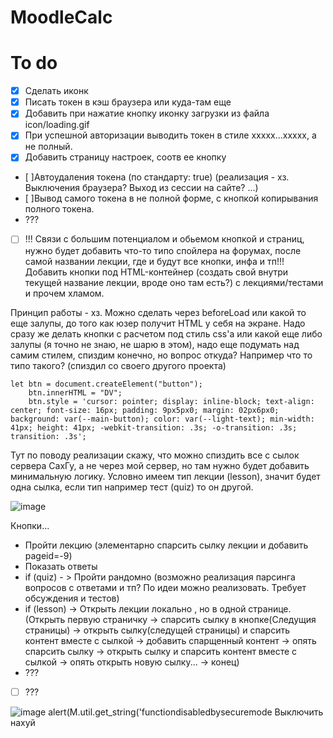 # MoodleCalc
# To do
- [x] Сделать иконк
- [x] Писать токен в кэш браузера или куда-там еще
- [x] Добавить при нажатие кнопку иконку загрузки из файла icon/loading.gif
- [x] При успешной авторизации выводить токен в стиле xxxxx...xxxxx, а не полный.
- [x] Добавить страницу настроек, соотв ее кнопку
- [ ]Автоудаления токена (по стандарту: true) (реализация - хз. Выключения браузера? Выход из сессии на сайте? ...)
- [ ]Вывод самого токена в не полной форме, с кнопкой копирывания полного токена.
- ???
- [ ] !!! Связи с большим потенциалом и обьемом кнопкой и страниц, нужно будет добавить что-то типо спойлера на форумах, после самой названии лекции, где и будут все кнопки, инфа и тп!!! Добавить кнопки под HTML-контейнер (создать свой внутри текущей название лекции, вроде оно там есть?) с лекциями/тестами и прочем хламом. 

Принцип работы - хз. Можно сделать через beforeLoad или какой то еще залупы, до того как юзер получит HTML у себя на экране.
Надо сразу же делать кнопки с расчетом под стиль css'a или какой еще либо залупы (я точно не знаю, не шарю в этом), надо еще подумать над самим стилем, спиздим конечно, но вопрос откуда? Например что то типо такого? (спиздил со своего другого проекта)

```
let btn = document.createElement("button");
    btn.innerHTML = "DV";
    btn.style = 'cursor: pointer; display: inline-block; text-align: center; font-size: 16px; padding: 9px5px0; margin: 02px6px0; background: var(--main-button); color: var(--light-text); min-width: 41px; height: 41px; -webkit-transition: .3s; -o-transition: .3s; transition: .3s';
```
Тут по поводу реализации скажу, что можно спиздить все с сылок сервера СахГу, а не через мой сервер, но там нужно будет добавить минимальную логику. 
Условно имеем тип лекции (lesson), значит будет одна сылка, если тип например тест (quiz) то он другой.

![image](https://user-images.githubusercontent.com/58254635/151201910-17929a3a-3fbe-4c55-8ed8-f09ba0db9032.png)

Кнопки...
- Пройти лекцию (элементарно спарсить сылку лекции и добавить pageid=-9)
- Показать ответы
- if (quiz) - > Пройти рандомно (возможно реализация парсинга вопросов с ответами и тп? По идеи можно реализовать. Требует обсуждения и тестов)
- if (lesson) -> Открыть лекции локально , но в одной странице. (Открыть первую страничку -> спарсить сылку в кнопке(Следущия страницы) -> открыть сылку(следущей страницы) и спарсить контент вместе с сылкой  -> добавить спарщенный контент -> опять спарсить сылку -> открыть сылку и спарсить контент вместе с сылкой -> опять открыть новую сылку... -> конец)
- ???
- [ ] ???

![image](https://user-images.githubusercontent.com/58254635/152711183-91575033-c86a-42bd-be39-b36c625a83a8.png)
alert(M.util.get_string('functiondisabledbysecuremode
Выключить нахуй
